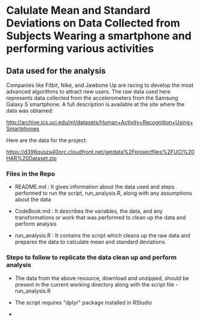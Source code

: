 Calulate Mean and Standard Deviations on Data Collected from Subjects Wearing a smartphone and performing various activities
==========================================================================

## Data used for the analysis

Companies like Fitbit, Nike, and Jawbone Up are racing to develop the most advanced algorithms to attract new users. The raw data used here represents data collected from the accelerometers from the Samsung Galaxy S smartphone. A full description is available at the site where the data was obtained: 

http://archive.ics.uci.edu/ml/datasets/Human+Activity+Recognition+Using+Smartphones 

Here are the data for the project: 

https://d396qusza40orc.cloudfront.net/getdata%2Fprojectfiles%2FUCI%20HAR%20Dataset.zip 

### Files in the Repo

* README.md : It gives information about the data used and steps performed to run the script, run_analysis.R, along with any assumptions about the data 

* CodeBook.md : It describes the variables, the data, and any transformations or work that was performed to clean up the data and perform analysis

* run_analysis.R : It contains the script which cleans up the raw data and prepares the data to calculate mean and standard deviations.

### Steps to follow to replicate the data clean up and perform analysis

* The data from the above resource, download and unzipped, should be present in the current working directory along with the script file - run_analysis.R

* The script requires "dplyr" package installed in RStudio
*  